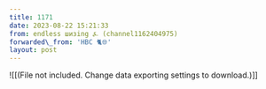 ```yaml
---
title: 1171
date: 2023-08-22 15:21:33
from: endless шизing ⍼ (channel1162404975)
forwarded\_from: 'HBC 🐈🌐'
layout: post
---
```


![[(File not included. Change data exporting settings to download.)]]


